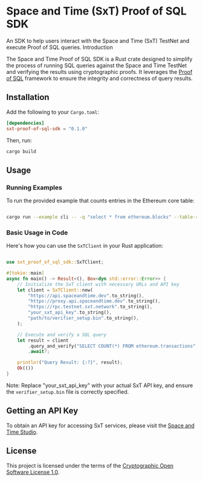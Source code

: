 # Space and Time (SxT) Proof of SQL SDK

An SDK to help users interact with the Space and Time (SxT) TestNet and execute Proof of SQL queries.
Introduction

The Space and Time Proof of SQL SDK is a Rust crate designed to simplify the process of running SQL queries against the Space and Time TestNet and verifying the results using cryptographic proofs. It leverages the [Proof of SQL](https://github.com/spaceandtimelabs/sxt-proof-of-sql) framework to ensure the integrity and correctness of query results.

## Installation

Add the following to your `Cargo.toml`:

```toml
[dependencies]
sxt-proof-of-sql-sdk = "0.1.0"
```
Then, run:

```bash
cargo build
```

## Usage
### Running Examples

To run the provided example that counts entries in the Ethereum core table:

```bash

cargo run --example cli -- -q "select * from ethereum.blocks" --table-ref "ethereum.blocks"
```

### Basic Usage in Code

Here's how you can use the `SxTClient` in your Rust application:

```rust

use sxt_proof_of_sql_sdk::SxTClient;

#[tokio::main]
async fn main() -> Result<(), Box<dyn std::error::Error>> {
    // Initialize the SxT client with necessary URLs and API key
    let client = SxTClient::new(
        "https://api.spaceandtime.dev".to_string(),
        "https://proxy.api.spaceandtime.dev".to_string(),
        "https://rpc.testnet.sxt.network".to_string(),
        "your_sxt_api_key".to_string(),
        "path/to/verifier_setup.bin".to_string(),
    );

    // Execute and verify a SQL query
    let result = client
        .query_and_verify("SELECT COUNT(*) FROM ethereum.transactions", "ethereum.transactions")
        .await?;

    println!("Query Result: {:?}", result);
    Ok(())
}
```

Note: Replace "your_sxt_api_key" with your actual SxT API key, and ensure the `verifier_setup.bin` file is correctly specified.

## Getting an API Key

To obtain an API key for accessing SxT services, please visit the [Space and Time Studio](https://app.spaceandtime.ai/).

## License

This project is licensed under the terms of the [Cryptographic Open Software License 1.0](https://github.com/spaceandtimelabs/sxt-proof-of-sql-sdk/blob/main/LICENSE).